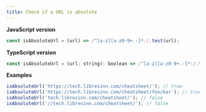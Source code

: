 ```yaml
---
title: Check if a URL is absolute
---
```


**JavaScript version**

```js
const isAbsoluteUrl = (url) => /^[a-z][a-z0-9+.-]*:/.test(url);
```

**TypeScript version**

```js
const isAbsoluteUrl = (url: string): boolean => /^[a-z][a-z0-9+.-]*:/.test(url);
```

**Examples**

```js
isAbsoluteUrl('https://tech.libresinn.com/cheatsheet/'); // true
isAbsoluteUrl('https://tech.libresinn.com/cheatsheet/foo/bar'); // true
isAbsoluteUrl('tech.libresinn.com/cheatsheet/'); // false
isAbsoluteUrl('//tech.libresinn.com/cheatsheet/'); // false
```
